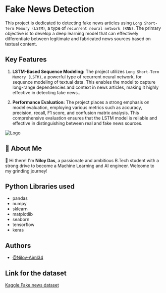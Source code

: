 
# Fake News Detection

This project is dedicated to detecting fake news articles using `Long Short-Term Memory (LSTM)`, a type of `recurrent neural network (RNN)`. The primary objective is to develop a deep learning model that can effectively differentiate between legitimate and fabricated news sources based on textual content.

## Key Features
1. **LSTM-Based Sequence Modeling:** The project utilizes `Long Short-Term Memory (LSTM)`, a powerful type of recurrent neural network, for sequence modeling of textual data. This enables the model to capture long-range dependencies and context in news articles, making it highly effective in detecting fake news..

2. **Performance Evaluation:** The project places a strong emphasis on model evaluation, employing various metrics such as accuracy, precision, recall, F1 score, and confusion matrix analysis. This comprehensive evaluation ensures that the LSTM model is reliable and effective in distinguishing between real and fake news sources.













![Logo](https://pyxis.nymag.com/v1/imgs/689/d1d/8e79df9f90f987efcc0992a8f591dbd65e-15-fake-news.2x.h473.w710.jpg)


## 🚀 About Me
👋 Hi there! I'm **Niloy Das**, a passionate and ambitious B.Tech student with a strong drive to become a Machine Learning and AI engineer. Welcome to my grinding journey!



## Python Libraries used

- pandas
- numpy
- sklearn
- matplotlib
- seaborn
- tensorflow
- keras


## Authors

- [@Niloy-Aiml34](https://github.com/Niloy-Aiml34)


## Link for the dataset

[Kaggle Fake news dataset](https://www.kaggle.com/competitions/fake-news)



